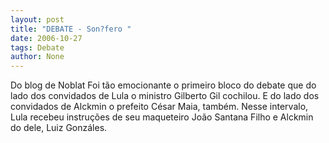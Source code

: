 ```yaml
---
layout: post
title: "DEBATE - Son?fero "
date: 2006-10-27
tags: Debate
author: None
---
```

Do blog de Noblat
Foi tão emocionante o primeiro bloco do debate que do lado dos convidados de Lula o ministro Gilberto Gil cochilou. E do lado dos convidados de Alckmin o prefeito César Maia, também.
Nesse intervalo, Lula recebeu instruções de seu maqueteiro João Santana Filho e Alckmin do dele, Luiz Gonzáles. 